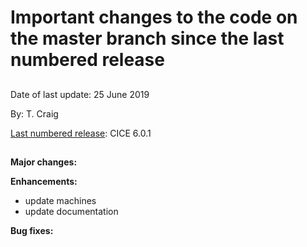 # Important changes to the code on the master branch since the last numbered release
 
## 

Date of last update:  25 June 2019

By:  T. Craig

[Last numbered release](https://github.com/CICE-Consortium/CICE/releases): CICE 6.0.1 

## 

**Major changes:**

**Enhancements:**
* update machines
* update documentation

**Bug fixes:**
